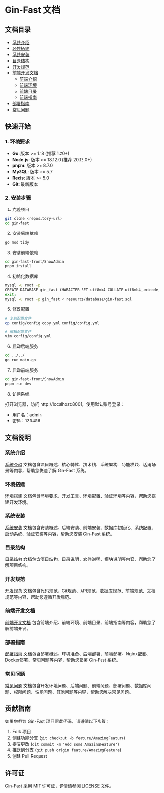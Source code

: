 # Gin-Fast 文档

## 文档目录

- [系统介绍](introduction.md)
- [环境搭建](environment.md)
- [系统安装](installation.md)
- [目录结构](catalog.md)
- [开发规范](exploit.md)
- [前端开发文档](frontend-introduction.md)
  - [前端介绍](frontend-introduction.md)
  - [前端环境](frontend-environment.md)
  - [前端目录](frontend-catalog.md)
  - [前端指南](frontend-guide.md)
- [部署指南](deployment.md)
- [常见问题](faq.md)

## 快速开始

### 1. 环境要求

- **Go**: 版本 >= 1.18 (推荐 1.20+)
- **Node.js**: 版本 >= 18.12.0 (推荐 20.12.0+)
- **pnpm**: 版本 >= 8.7.0
- **MySQL**: 版本 >= 5.7
- **Redis**: 版本 >= 5.0
- **Git**: 最新版本

### 2. 安装步骤

1. 克隆项目

```bash
git clone <repository-url>
cd gin-fast
```

2. 安装后端依赖

```bash
go mod tidy
```

3. 安装前端依赖

```bash
cd gin-fast-front/SnowAdmin
pnpm install
```

4. 初始化数据库

```bash
mysql -u root -p
CREATE DATABASE gin_fast CHARACTER SET utf8mb4 COLLATE utf8mb4_unicode_ci;
exit;
mysql -u root -p gin_fast < resource/database/gin-fast.sql
```

5. 修改配置

```bash
# 复制配置文件
cp config/config.copy.yml config/config.yml

# 编辑配置文件
vim config/config.yml
```

6. 启动后端服务

```bash
cd ../../
go run main.go
```

7. 启动前端服务

```bash
cd gin-fast-front/SnowAdmin
pnpm run dev
```

8. 访问系统

打开浏览器，访问 http://localhost:8001，使用默认账号登录：
- 用户名：admin
- 密码：123456

## 文档说明

### 系统介绍

[系统介绍](introduction.md) 文档包含项目概述、核心特性、技术栈、系统架构、功能模块、适用场景等内容，帮助您快速了解 Gin-Fast 系统。

### 环境搭建

[环境搭建](environment.md) 文档包含环境要求、开发工具、环境配置、验证环境等内容，帮助您搭建开发环境。

### 系统安装

[系统安装](installation.md) 文档包含安装概述、后端安装、前端安装、数据库初始化、系统配置、启动系统、验证安装等内容，帮助您安装 Gin-Fast 系统。

### 目录结构

[目录结构](catalog.md) 文档包含项目结构、目录说明、文件说明、模块说明等内容，帮助您了解项目结构。

### 开发规范

[开发规范](exploit.md) 文档包含代码规范、Git规范、API规范、数据库规范、前端规范、文档规范等内容，帮助您遵循开发规范。

<!-- 删除API接口文档部分 -->

### 前端开发文档

[前端开发文档](frontend-introduction.md) 包含前端介绍、前端环境、前端目录、前端指南等内容，帮助您了解前端开发。

### 部署指南

[部署指南](deployment.md) 文档包含部署概述、环境准备、后端部署、前端部署、Nginx配置、Docker部署、常见问题等内容，帮助您部署 Gin-Fast 系统。

### 常见问题

[常见问题](faq.md) 文档包含开发环境问题、后端问题、前端问题、部署问题、数据库问题、权限问题、性能问题、其他问题等内容，帮助您解决常见问题。

## 贡献指南

如果您想为 Gin-Fast 项目贡献代码，请遵循以下步骤：

1. Fork 项目
2. 创建功能分支 (`git checkout -b feature/AmazingFeature`)
3. 提交更改 (`git commit -m 'Add some AmazingFeature'`)
4. 推送到分支 (`git push origin feature/AmazingFeature`)
5. 创建 Pull Request

## 许可证

Gin-Fast 采用 MIT 许可证，详情请参阅 [LICENSE](../LICENSE) 文件。
